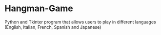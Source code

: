 # Hangman-Game
Python and Tkinter program that allows users to play in different languages (English, Italian, French, Spanish and Japanese)
